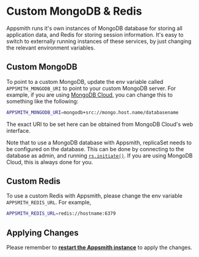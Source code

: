 # Custom MongoDB & Redis

Appsmith runs it's own instances of MongoDB database for storing all application data, and Redis for storing session information. It's easy to switch to externally running instances of these services, by just changing the relevant environment variables.

## Custom MongoDB

To point to a custom MongoDB, update the env variable called `APPSMITH_MONGODB_URI` to point to your custom MongoDB server. For example, if you are using [MongoDB Cloud](https://www.mongodb.com/cloud), you can change this to something like the following:

```bash
APPSMITH_MONGODB_URI=mongodb+src://mongo.host.name/databasename
```

The exact URI to be set here can be obtained from MongoDB Cloud's web interface.

Note that to use a MongoDB database with Appsmith, replicaSet needs to be configured on the database. This can be done by connecting to the database as admin, and running [`rs.initiate()`](https://docs.mongodb.com/manual/reference/method/rs.initiate/). If you are using MongoDB Cloud, this is always done for you.

## Custom Redis

To use a custom Redis with Appsmith, please change the env variable `APPSMITH_REDIS_URL`. For example,

```bash
APPSMITH_REDIS_URL=redis://hostname:6379
```

## Applying Changes

Please remember to [**restart the Appsmith instance**](./) to apply the changes.


